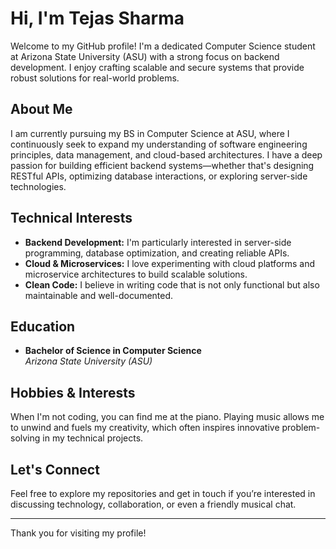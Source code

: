 # Hi, I'm Tejas Sharma

Welcome to my GitHub profile! I'm a dedicated Computer Science student at Arizona State University (ASU) with a strong focus on backend development. I enjoy crafting scalable and secure systems that provide robust solutions for real-world problems.

## About Me

I am currently pursuing my BS in Computer Science at ASU, where I continuously seek to expand my understanding of software engineering principles, data management, and cloud-based architectures. I have a deep passion for building efficient backend systems—whether that's designing RESTful APIs, optimizing database interactions, or exploring server-side technologies.

## Technical Interests

- **Backend Development:** I'm particularly interested in server-side programming, database optimization, and creating reliable APIs.
- **Cloud & Microservices:** I love experimenting with cloud platforms and microservice architectures to build scalable solutions.
- **Clean Code:** I believe in writing code that is not only functional but also maintainable and well-documented.

## Education

- **Bachelor of Science in Computer Science**  
  _Arizona State University (ASU)_

## Hobbies & Interests

When I'm not coding, you can find me at the piano. Playing music allows me to unwind and fuels my creativity, which often inspires innovative problem-solving in my technical projects.

## Let's Connect

Feel free to explore my repositories and get in touch if you’re interested in discussing technology, collaboration, or even a friendly musical chat.

---

Thank you for visiting my profile!
